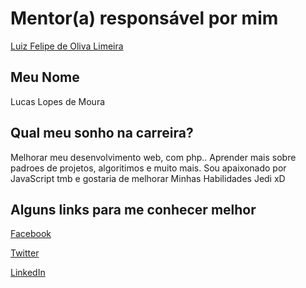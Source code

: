 # Mentor(a) responsável por mim

[Luiz Felipe de Oliva Limeira](https://github.com/training-center/mentoria/blob/master/profiles/mentors/profiles/luiz_felipe_limeira.md)

## Meu Nome

Lucas Lopes de Moura

## Qual meu sonho na carreira?

Melhorar meu desenvolvimento web, com php..
Aprender mais sobre padroes de projetos, algoritimos e muito mais.
Sou apaixonado por JavaScript tmb e gostaria de melhorar Minhas Habilidades Jedi xD

## Alguns links para me conhecer melhor

[Facebook](https://www.facebook.com/lucasmoura.mob)

[Twitter](https://twitter.com/dlucasmoura)

[LinkedIn](https://www.linkedin.com/in/lucas-moura-18628468/)
